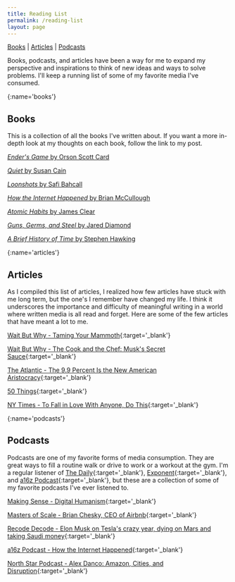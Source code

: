 ```yaml
---
title: Reading List
permalink: /reading-list
layout: page
---
```

[Books](#books)  \| [Articles](#articles)  \| [Podcasts](#podcasts)


Books, podcasts, and articles have been a way for me to expand my perspective and inspirations to think of new ideas and
ways to solve problems. I'll keep a running list of some of my favorite media I've consumed.


[](){:name='books'}
## Books

This is a collection of all the books I've written about. If you want a more in-depth look at my thoughts on each book, follow the link to my post.

[*Ender's Game* by Orson Scott Card](/books-i-like-part-1)

[*Quiet* by Susan Cain](/books-i-like-part-1)

[*Loonshots* by Safi Bahcall](/books-i-like-made-possible-by-the-internet)

[*How the Internet Happened* by Brian McCullough](/books-i-like-made-possible-by-the-internet)

[*Atomic Habits* by James Clear](/identity-challenge)

[*Guns, Germs, and Steel* by Jared Diamond](/guns-germs-and-steel)

[*A Brief History of Time* by Stephen Hawking](/spacetime)



[](){:name='articles'}
## Articles

As I compiled this list of articles, I realized how few articles have stuck with me long term, but the one's I remember have changed my life. I think it underscores the importance and difficulty of meaningful writing in a world where written media is all read and forget. Here are some of the few articles that have meant a lot to me.

[Wait But Why - Taming Your Mammoth](https://waitbutwhy.com/2014/06/taming-mammoth-let-peoples-opinions-run-life.html){:target='_blank'}

[Wait But Why - The Cook and the Chef: Musk's Secret Sauce](https://waitbutwhy.com/2015/11/the-cook-and-the-chef-musks-secret-sauce.html){:target='_blank'}

[The Atlantic - The 9.9 Percent Is the New American Aristocracy](https://www.theatlantic.com/magazine/archive/2018/06/the-birth-of-a-new-american-aristocracy/559130/){:target='_blank'}

[50 Things](https://mitadmissions.org/blogs/entry/50_things/){:target='_blank'}

[NY Times - To Fall in Love With Anyone, Do This](https://www.nytimes.com/2015/01/11/fashion/modern-love-to-fall-in-love-with-anyone-do-this.html){:target='_blank'}


[](){:name='podcasts'}
## Podcasts

Podcasts are one of my favorite forms of media consumption. They are great ways to fill a routine walk or drive to work or a workout at the gym. I'm a regular listener of [The Daily](https://www.nytimes.com/column/the-daily){:target='_blank'}, [Exponent](https://exponent.fm){:target='_blank'}, and [a16z Podcast](https://a16z.com/podcasts/){:target='_blank'}, but these are a collection of some of my favorite podcasts I've ever listened to.

[Making Sense - Digital Humanism](https://samharris.org/podcasts/136-digital-humanism/){:target='_blank'}

[Masters of Scale - Brian Chesky, CEO of Airbnb](https://mastersofscale.com/brian-chesky-handcrafted/){:target='_blank'}

[Recode Decode - Elon Musk on Tesla's crazy year, dying on Mars and taking Saudi money](https://www.recode.net/2018/11/2/18053424/elon-musk-tesla-spacex-boring-company-self-driving-cars-saudi-twitter-kara-swisher-decode-podcast){:target='_blank'}

[a16z Podcast - How the Internet Happened](https://a16z.com/2018/12/24/how-internet-happened-evolution-of-tech/){:target='_blank'}

[North Star Podcast - Alex Danco: Amazon, Cities, and Disruption](https://www.perell.com/podcast/alex-danco){:target='_blank'}